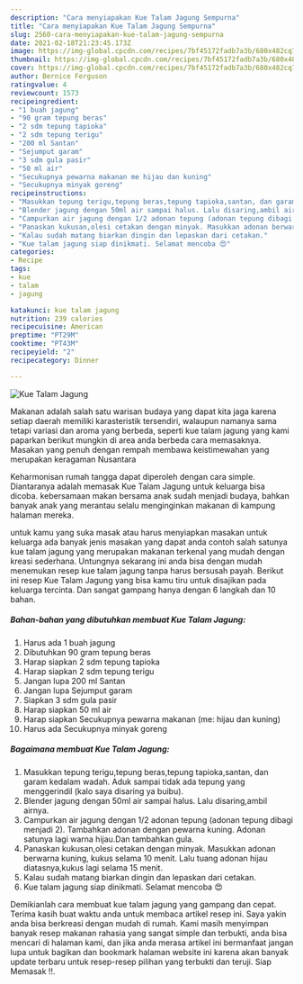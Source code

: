 ```yaml
---
description: "Cara menyiapakan Kue Talam Jagung Sempurna"
title: "Cara menyiapakan Kue Talam Jagung Sempurna"
slug: 2560-cara-menyiapakan-kue-talam-jagung-sempurna
date: 2021-02-18T21:23:45.173Z
image: https://img-global.cpcdn.com/recipes/7bf45172fadb7a3b/680x482cq70/kue-talam-jagung-foto-resep-utama.jpg
thumbnail: https://img-global.cpcdn.com/recipes/7bf45172fadb7a3b/680x482cq70/kue-talam-jagung-foto-resep-utama.jpg
cover: https://img-global.cpcdn.com/recipes/7bf45172fadb7a3b/680x482cq70/kue-talam-jagung-foto-resep-utama.jpg
author: Bernice Ferguson
ratingvalue: 4
reviewcount: 1573
recipeingredient:
- "1 buah jagung"
- "90 gram tepung beras"
- "2 sdm tepung tapioka"
- "2 sdm tepung terigu"
- "200 ml Santan"
- "Sejumput garam"
- "3 sdm gula pasir"
- "50 ml air"
- "Secukupnya pewarna makanan me hijau dan kuning"
- "Secukupnya minyak goreng"
recipeinstructions:
- "Masukkan tepung terigu,tepung beras,tepung tapioka,santan, dan garam kedalam wadah. Aduk sampai tidak ada tepung yang menggerindil (kalo saya disaring ya buibu)."
- "Blender jagung dengan 50ml air sampai halus. Lalu disaring,ambil airnya."
- "Campurkan air jagung dengan 1/2 adonan tepung (adonan tepung dibagi menjadi 2). Tambahkan adonan dengan pewarna kuning. Adonan satunya lagi warna hijau.Dan tambahkan gula."
- "Panaskan kukusan,olesi cetakan dengan minyak. Masukkan adonan berwarna kuning, kukus selama 10 menit. Lalu tuang adonan hijau diatasnya,kukus lagi selama 15 menit."
- "Kalau sudah matang biarkan dingin dan lepaskan dari cetakan."
- "Kue talam jagung siap dinikmati. Selamat mencoba 😍"
categories:
- Recipe
tags:
- kue
- talam
- jagung

katakunci: kue talam jagung 
nutrition: 239 calories
recipecuisine: American
preptime: "PT29M"
cooktime: "PT43M"
recipeyield: "2"
recipecategory: Dinner

---
```



![Kue Talam Jagung](https://img-global.cpcdn.com/recipes/7bf45172fadb7a3b/680x482cq70/kue-talam-jagung-foto-resep-utama.jpg)

Makanan adalah salah satu warisan budaya yang dapat kita jaga karena setiap daerah memiliki karasteristik tersendiri, walaupun namanya sama tetapi variasi dan aroma yang berbeda, seperti kue talam jagung yang kami paparkan berikut mungkin di area anda berbeda cara memasaknya. Masakan yang penuh dengan rempah membawa keistimewahan yang merupakan keragaman Nusantara

Keharmonisan rumah tangga dapat diperoleh dengan cara simple. Diantaranya adalah memasak Kue Talam Jagung untuk keluarga bisa dicoba. kebersamaan makan bersama anak sudah menjadi budaya, bahkan banyak anak yang merantau selalu menginginkan makanan di kampung halaman mereka.



untuk kamu yang suka masak atau harus menyiapkan masakan untuk keluarga ada banyak jenis masakan yang dapat anda contoh salah satunya kue talam jagung yang merupakan makanan terkenal yang mudah dengan kreasi sederhana. Untungnya sekarang ini anda bisa dengan mudah menemukan resep kue talam jagung tanpa harus bersusah payah.
Berikut ini resep Kue Talam Jagung yang bisa kamu tiru untuk disajikan pada keluarga tercinta. Dan sangat gampang hanya dengan 6 langkah dan 10 bahan.


<!--inarticleads1-->

##### Bahan-bahan yang dibutuhkan membuat Kue Talam Jagung:

1. Harus ada 1 buah jagung
1. Dibutuhkan 90 gram tepung beras
1. Harap siapkan 2 sdm tepung tapioka
1. Harap siapkan 2 sdm tepung terigu
1. Jangan lupa 200 ml Santan
1. Jangan lupa Sejumput garam
1. Siapkan 3 sdm gula pasir
1. Harap siapkan 50 ml air
1. Harap siapkan Secukupnya pewarna makanan (me: hijau dan kuning)
1. Harus ada Secukupnya minyak goreng




<!--inarticleads2-->

##### Bagaimana membuat  Kue Talam Jagung:

1. Masukkan tepung terigu,tepung beras,tepung tapioka,santan, dan garam kedalam wadah. Aduk sampai tidak ada tepung yang menggerindil (kalo saya disaring ya buibu).
1. Blender jagung dengan 50ml air sampai halus. Lalu disaring,ambil airnya.
1. Campurkan air jagung dengan 1/2 adonan tepung (adonan tepung dibagi menjadi 2). Tambahkan adonan dengan pewarna kuning. Adonan satunya lagi warna hijau.Dan tambahkan gula.
1. Panaskan kukusan,olesi cetakan dengan minyak. Masukkan adonan berwarna kuning, kukus selama 10 menit. Lalu tuang adonan hijau diatasnya,kukus lagi selama 15 menit.
1. Kalau sudah matang biarkan dingin dan lepaskan dari cetakan.
1. Kue talam jagung siap dinikmati. Selamat mencoba 😍




Demikianlah cara membuat kue talam jagung yang gampang dan cepat. Terima kasih buat waktu anda untuk membaca artikel resep ini. Saya yakin anda bisa berkreasi dengan mudah di rumah. Kami masih menyimpan banyak resep makanan rahasia yang sangat simple dan terbukti, anda bisa mencari di halaman kami, dan jika anda merasa artikel ini bermanfaat jangan lupa untuk bagikan dan bookmark halaman website ini karena akan banyak update terbaru untuk resep-resep pilihan yang terbukti dan teruji. Siap Memasak !!. 
